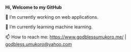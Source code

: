**Hi, Welcome to my GitHub**

🔭 I’m currently working on web applications.

🌱 I’m currently learning machine learning.

📫 How to reach me: https://www.godblessumukoro.me/ | godbless.umukoro@yahoo.com


